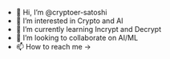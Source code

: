 - 👋 Hi, I’m @cryptoer-satoshi
- 👀 I’m interested in Crypto and AI
- 🌱 I’m currently learning Incrypt and Decrypt
- 💞️ I’m looking to collaborate on AI/ML
- 📫 How to reach me -> 

<!---
cryptoer-satoshi/cryptoer-satoshi is a ✨ special ✨ repository because its `README.md` (this file) appears on your GitHub profile.
You can click the Preview link to take a look at your changes.
--->
